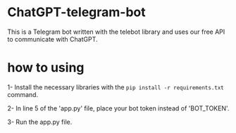 # ChatGPT-telegram-bot
This is a Telegram bot written with the telebot library and uses our free API to communicate with ChatGPT.

# how to using
1- Install the necessary libraries with the `pip install -r requirements.txt` command.

2- In line 5 of the 'app.py' file, place your bot token instead of 'BOT_TOKEN'.

3- Run the app.py file.

